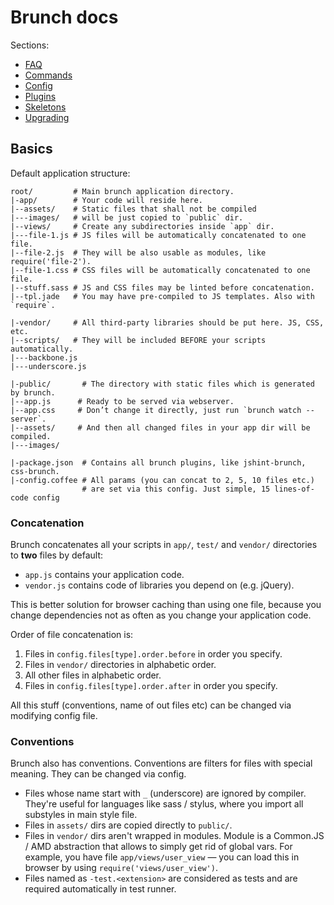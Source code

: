 # Brunch docs

Sections:

* [FAQ](./faq.md)
* [Commands](./commands.md)
* [Config](./config.md)
* [Plugins](./plugins.md)
* [Skeletons](./skeletons.md)
* [Upgrading](./upgrading.md)

## Basics

Default application structure:

```
root/         # Main brunch application directory.
|-app/        # Your code will reside here.
|--assets/    # Static files that shall not be compiled
|---images/   # will be just copied to `public` dir.
|--views/     # Create any subdirectories inside `app` dir.
|---file-1.js # JS files will be automatically concatenated to one file.
|--file-2.js  # They will be also usable as modules, like require('file-2').
|--file-1.css # CSS files will be automatically concatenated to one file.
|--stuff.sass # JS and CSS files may be linted before concatenation.
|--tpl.jade   # You may have pre-compiled to JS templates. Also with `require`.

|-vendor/     # All third-party libraries should be put here. JS, CSS, etc.
|--scripts/   # They will be included BEFORE your scripts automatically.
|---backbone.js
|---underscore.js

|-public/       # The directory with static files which is generated by brunch.
|--app.js      # Ready to be served via webserver.
|--app.css     # Don’t change it directly, just run `brunch watch --server`.
|--assets/     # And then all changed files in your app dir will be compiled.
|---images/

|-package.json  # Contains all brunch plugins, like jshint-brunch, css-brunch.
|-config.coffee # All params (you can concat to 2, 5, 10 files etc.)
                # are set via this config. Just simple, 15 lines-of-code config

```

### Concatenation

Brunch concatenates all your scripts in `app/`, `test/` and `vendor/`
directories to **two** files by default:

* `app.js` contains your application code.
* `vendor.js` contains code of libraries you depend on (e.g. jQuery).

This is better solution for browser caching than using one file,
because you change dependencies not as often as you change
your application code.

Order of file concatenation is:

1. Files in `config.files[type].order.before` in order you specify.
2. Files in `vendor/` directories in alphabetic order.
3. All other files in alphabetic order.
4. Files in `config.files[type].order.after` in order you specify.

All this stuff (conventions, name of out files etc) can be changed
via modifying config file.

### Conventions

Brunch also has conventions. Conventions are filters for files with special meaning. They can be changed via config.

* Files whose name start with `_` (underscore)
  are ignored by compiler. They're useful for languages like sass / stylus,
  where you import all substyles in main style file.
* Files in `assets/` dirs are copied directly to
  `public/`.
* Files in `vendor/` dirs aren't wrapped in modules.
  Module is a Common.JS / AMD abstraction that allows to simply
  get rid of global vars. For example, you have file `app/views/user_view` —
  you can load this in browser by using `require('views/user_view')`.
* Files named as `-test.<extension>` are considered as tests
  and are required automatically in test runner.
